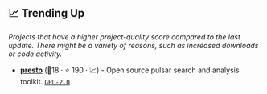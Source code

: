 ## 📈 Trending Up

_Projects that have a higher project-quality score compared to the last update. There might be a variety of reasons, such as increased downloads or code activity._

- <b><a href="https://www.cv.nrao.edu/~sransom/presto/">presto</a></b> (🥇18 ·  ⭐ 190 · 📈) - Open source pulsar search and analysis toolkit. <code><a href="http://bit.ly/2KucAZR">GPL-2.0</a></code> <code><img src="https://www.python.org/static/favicon.ico" style="display:inline;" width="13" height="13"></code> <code><img src="https://raw.githubusercontent.com/abranhe/programming-languages-logos/master/src/c/c.svg" style="display:inline;" width="13" height="13"></code>

